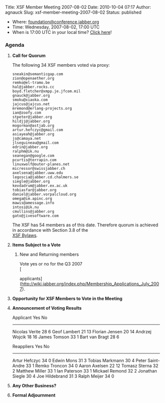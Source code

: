 Title: XSF Member Meeting 2007-08-02
Date: 2010-10-04 07:17
Author: agnauck
Slug: xsf-member-meeting-2007-08-02
Status: published

-   Where:
    [foundation@conference.jabber.org](xmpp:foundation@conference.jabber.org?join)
-   Time: Wednesday, 2007-08-02, 17:00 UTC
-   When is 17:00 UTC in your local time? [Click
    here](http://www.worldtimeserver.com/)!

### Agenda

1.  **Call for Quorum**

    The following 34 XSF members voted via proxy:

         
        sneakin@semanticgap.com
        zion@openaether.org
        remko@el-tramo.be
        hal@jabber.rocks.cc
        boyd.fletcher@xmpp.je.jfcom.mil
        gnauck@jabber.org
        smoku@xiaoka.com
        jajcus@jajcus.net
        mremond@erlang-projects.org
        ian@zoofy.com
        stpeter@jabber.org
        hildjj@jabber.org
        mogorman@astjab.org
        artur.hefczyc@gmail.com
        asiayeah@jabber.org
        js@camaya.net
        jlseguineau@gmail.com
        edrin@jabber.org
        ralphm@ik.nu
        seanegan@google.com
        pcurtis@terrapin.com
        linuxwolf@outer-planes.net
        micressor@swissjabber.ch
        axelsena@jabber.uww.edu
        legoscia@jabber.cd.chalmers.se
        siegle@jabber.org
        kevdadrum@jabber.ex.ac.uk
        tobiasfar@jabber.org
        daniel@jabber.vorpalcloud.org
        omega@im.apinc.org
        mawis@amessage.info
        intosi@ik.nu
        cmullins@jabber.org
        gato@jivesoftware.com 
           

    The XSF has 54 members as of this date. Therefore quorum is achieved
    in accordance with Section 3.8 of the  
    [XSF Bylaws](/xsf/docs/bylaws.shtml).

2.  **Items Subject to a Vote**

    1.  New and Returning members

        Vote yes or no for the Q3 2007  
        [  

        applicants](http://wiki.jabber.org/index.php/Membership_Applications_July_2007).

3.  **Opportunity for XSF Members to Vote in the Meeting**

4.  **Announcement of Voting Results**

      Applicant        Yes   No
      ---------------- ----- ----
      Nicolas Verite   28    6
      Geof Lambert     21    13
      Florian Jensen   20    14
      Andrzej Wojcik   18    16
      James Tomson     33    1
      Bart van Bragt   28    6

      
     

      Reappliers          Yes   No
      ------------------- ----- ----
      Artur Hefczyc       34    0
      Edwin Mons          31    3
      Tobias Markmann     30    4
      Peter Saint-Andre   33    1
      Remko Troncon       34    0
      Aaron Axelsen       22    12
      Tomasz Sterna       32    2
      Matthew Miller      33    1
      Ian Paterson        33    1
      Mickael Remond      32    2
      Jonathan Siegle     30    4
      Joe Hildebrand      31    3
      Ralph Meijer        34    0

5.  **Any Other Business?**

6.  **Formal Adjournment**



